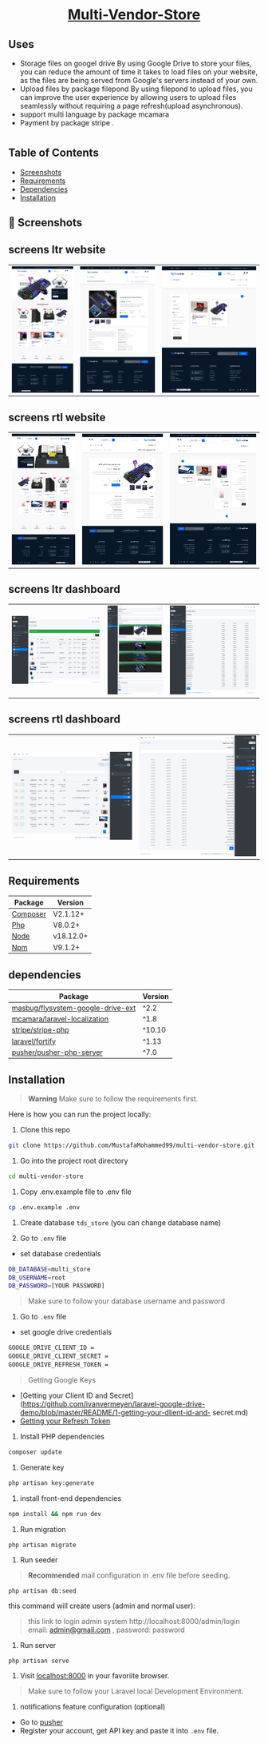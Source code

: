 <a href="https://github.com/MustafaMohammed99/multi-vendor-store"> <h1 align="center">Multi-Vendor-Store </h1></a>

## Uses
* Storage files on googel drive 
By using Google Drive to store your files, you can reduce the amount of time it takes to load files on your website, as the files are being               served from Google's servers instead of your own.
* Upload files by  package filepond
By using filepond to upload files, you can improve the user experience by allowing users to upload files seamlessly without requiring a                   page refresh(upload asynchronous).
* support multi language by package mcamara
* Payment by package stripe .


#
## Table of Contents

* [Screenshots](#screenshots)
* [Requirements](#requirements)
* [Dependencies](#dependencies)
* [Installation](#installation)

<a name="screenshots"></a>
## 📸 Screenshots

## screens ltr website
||||
|:----------------------------------------:|:-----------------------------------------:|:-----------------------------------------: |
| ![Imgur](screanshots/front/en/front_index.png) | ![Imgur](screanshots/front/en/front_show.png) | ![Imgur](screanshots/front/en/front_search.png) |

## screens rtl website
||||
|:----------------------------------------:|:-----------------------------------------:|:-----------------------------------------: |
| ![Imgur](screanshots/front/ar/ar_front_index.png) | ![Imgur](screanshots/front/ar/ar_front_show.png) | ![Imgur](screanshots/front/ar/ar_front_search.png) |


## screens ltr dashboard
||||
|:----------------------------------------:|:-----------------------------------------:|:-----------------------------------------: |
| ![Imgur](screanshots/index_product.png) | ![Imgur](screanshots/create_product.png) | ![Imgur](screanshots/role.png) |

## screens rtl dashboard
|||
|:----------------------------------------:|:-----------------------------------------:|
| ![Imgur](screanshots/ar_index_product.png) | ![Imgur](screanshots/ar_role.png) | 

<a name="requirements"></a>
## Requirements

Package | Version
--- | ---
[Composer](https://getcomposer.org/) | V2.1.12+
[Php](https://www.php.net/)          | V8.0.2+
[Node](https://nodejs.org/en/)       | v18.12.0+
[Npm](https://nodejs.org/en/)        | V9.1.2+ 

<a name="dependencies"></a>
## dependencies

Package | Version
---- | ----
[masbug/flysystem-google-drive-ext](https://github.com/masbug/flysystem-google-drive-ext) | ^2.2
[mcamara/laravel-localization](https://github.com/mcamara/laravel-localization) | ^1.8
[stripe/stripe-php](https://github.com/stripe/stripe-php) | ^10.10
[laravel/fortify](https://github.com/laravel/fortify) | ^1.13
[pusher/pusher-php-server](https://github.com/pusher/pusher-http-php) | ^7.0


<a name="installation"></a>
## Installation

> **Warning**
> Make sure to follow the requirements first.

Here is how you can run the project locally:
1. Clone this repo
```sh
git clone https://github.com/MustafaMohammed99/multi-vendor-store.git
```

1. Go into the project root directory
```sh
cd multi-vendor-store
```

1. Copy .env.example file to .env file
```sh
cp .env.example .env
```
1. Create database `tds_store` (you can change database name)

1. Go to `.env` file 
- set database credentials 
```sh 
DB_DATABASE=multi_store
DB_USERNAME=root
DB_PASSWORD=[YOUR PASSWORD]
```
> Make sure to follow your database username and password

1. Go to `.env` file 
- set google drive credentials 
```sh 
GOOGLE_DRIVE_CLIENT_ID =
GOOGLE_DRIVE_CLIENT_SECRET =
GOOGLE_DRIVE_REFRESH_TOKEN =
```
>  Getting Google Keys 
- [Getting your Client ID and Secret](https://github.com/ivanvermeyen/laravel-google-drive-demo/blob/master/README/1-getting-your-dlient-id-and-            secret.md)
- [Getting your Refresh Token](https://github.com/ivanvermeyen/laravel-google-drive-demo/blob/master/README/2-getting-your-refresh-token.md)



1. Install PHP dependencies 
```sh
composer update
```

1. Generate key 
```sh
php artisan key:generate
```

1. install front-end dependencies
```sh
npm install && npm run dev
```

1. Run migration
```
php artisan migrate
```

1. Run seeder

> **Recommended**
>  mail configuration in .env file before seeding.

```
php artisan db:seed
```
this command will create users (admin and normal user):
> this link to login admin system http://localhost:8000/admin/login email: admin@gmail.com , password: password


1. Run server 

```sh
php artisan serve
```  

1. Visit [localhost:8000](http://localhost:8000) in your favoriite browser.

> Make sure to follow your Laravel local Development Environment.

1. notifications feature configuration (optional)
- Go to [pusher](https://pusher.com)
- Register your account, get API key and paste it into `.env` file.
